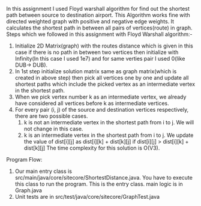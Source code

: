 In this assignment I used Floyd warshall algorithm for find out the shortest path between source to destination airport.
This Algorithm works fine with directed weighted graph with positive and negative edge weights.
It calculates the shortest path in between all pairs of vertices(route) in graph.
Steps which we followed in this assignment with Floyd Warshall algorithm:-

1. Initialize 2D Matrix(graph) with the routes distance which is given in this case if there is no path in between two
   vertices then initialize with Infinity(In this case I used 1e7) and for same verties pair I used 0(like DUB-> DUB).
2. In 1st step initialize solution matrix same as graph matrix(which is created in above step) then pick all vertices
   one by one  and update all shortest paths which include the picked vertex as an intermediate vertex in the shortest
   path.
3. When we pick vertex number k as an intermediate vertex, we already have considered all vertices before k as intermediate
   vertices.
4. For every pair (i, j) of the source and destination vertices respectively, there are two possible cases.
    1) k is not an intermediate vertex in the shortest path from i to j. We will not change in this case.
    2) k is an intermediate vertex in the shortest path from i to j. We update the value of
       dist[i][j] as dist[i][k] + dist[k][j] if dist[i][j] > dist[i][k] + dist[k][j]
       The time complexity for this solution is O(V3).

Program Flow:
1. Our main entry class is src/main/java/core/sitecore/ShortestDistance.java. You have to execute this class to run the program.
   This is the entry class. main logic is in Graph.java
2. Unit tests are in src/test/java/core/sitecore/GraphTest.java

